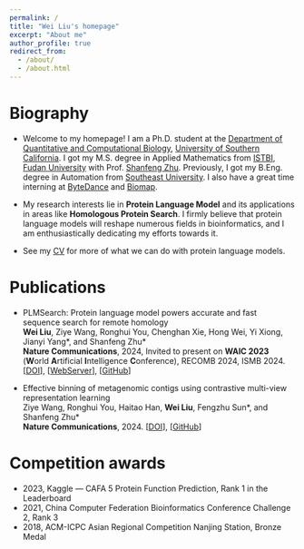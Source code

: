 ```yaml
---
permalink: /
title: "Wei Liu's homepage"
excerpt: "About me"
author_profile: true
redirect_from: 
  - /about/
  - /about.html
---
```


Biography
======
* Welcome to my homepage! I am a Ph.D. student at the [Department of Quantitative and Computational Biology](https://www.qcb-dornsife.usc.edu/), [University of Southern California](https://www.usc.edu/). I got my M.S. degree in Applied Mathematics from [ISTBI](https://istbi.fudan.edu.cn/lnen/), [Fudan University](https://www.fudan.edu.cn/en/) with Prof. [Shanfeng Zhu](https://istbi.fudan.edu.cn/lnen/info/1157/2128.htm). Previously, I got my B.Eng. degree in Automation from [Southeast University](https://www.seu.edu.cn/english/). I also have a great time interning at [ByteDance](https://www.bytedance.com/en/) and [Biomap](https://www.biomap.com/).
* My research interests lie in **Protein Language Model** and its applications in areas like **Homologous Protein Search**. I firmly believe that protein language models will reshape numerous fields in bioinformatics, and I am enthusiastically dedicating my efforts towards it.

* See my [CV](https://maovshao.github.io/files/CV.pdf) for more of what we can do with protein language models.

Publications
======
* PLMSearch: Protein language model powers accurate and fast sequence search for remote homology  
**Wei Liu**, Ziye Wang, Ronghui You, Chenghan Xie, Hong Wei, Yi Xiong, Jianyi Yang\*, and Shanfeng Zhu\*  
**Nature Communications**, 2024, Invited to present on **WAIC 2023** (**W**orld **A**rtificial **I**ntelligence **C**onference), RECOMB 2024, ISMB 2024. [[DOI](https://doi.org/10.1038/s41467-024-46808-5)], [[WebServer](https://dmiip.sjtu.edu.cn/PLMSearch)], [[GitHub](https://github.com/maovshao/PLMSearch)]

* Effective binning of metagenomic contigs using contrastive multi-view representation learning  
Ziye Wang, Ronghui You, Haitao Han, **Wei Liu**, Fengzhu Sun\*, and Shanfeng Zhu\*  
**Nature Communications**, 2024. [[DOI](https://doi.org/10.1038/s41467-023-44290-z)], [[GitHub](https://github.com/ziyewang/COMEBin)]


Competition awards
======
* 2023, Kaggle — CAFA 5 Protein Function Prediction, Rank 1 in the Leaderboard
* 2021, China Computer Federation Bioinformatics Conference Challenge 2, Rank 3
* 2018, ACM-ICPC Asian Regional Competition Nanjing Station, Bronze Medal